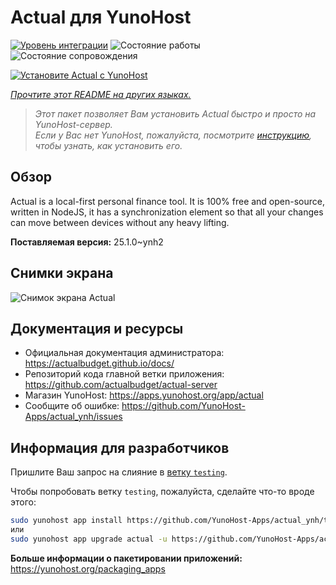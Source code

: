 <!--
Важно: этот README был автоматически сгенерирован <https://github.com/YunoHost/apps/tree/master/tools/readme_generator>
Он НЕ ДОЛЖЕН редактироваться вручную.
-->

# Actual для YunoHost

[![Уровень интеграции](https://apps.yunohost.org/badge/integration/actual)](https://ci-apps.yunohost.org/ci/apps/actual/)
![Состояние работы](https://apps.yunohost.org/badge/state/actual)
![Состояние сопровождения](https://apps.yunohost.org/badge/maintained/actual)

[![Установите Actual с YunoHost](https://install-app.yunohost.org/install-with-yunohost.svg)](https://install-app.yunohost.org/?app=actual)

*[Прочтите этот README на других языках.](./ALL_README.md)*

> *Этот пакет позволяет Вам установить Actual быстро и просто на YunoHost-сервер.*  
> *Если у Вас нет YunoHost, пожалуйста, посмотрите [инструкцию](https://yunohost.org/install), чтобы узнать, как установить его.*

## Обзор

Actual is a local-first personal finance tool. It is 100% free and open-source, written in NodeJS, it has a synchronization element so that all your changes can move between devices without any heavy lifting.

**Поставляемая версия:** 25.1.0~ynh2

## Снимки экрана

![Снимок экрана Actual](./doc/screenshots/screenshot.png)

## Документация и ресурсы

- Официальная документация администратора: <https://actualbudget.github.io/docs/>
- Репозиторий кода главной ветки приложения: <https://github.com/actualbudget/actual-server>
- Магазин YunoHost: <https://apps.yunohost.org/app/actual>
- Сообщите об ошибке: <https://github.com/YunoHost-Apps/actual_ynh/issues>

## Информация для разработчиков

Пришлите Ваш запрос на слияние в [ветку `testing`](https://github.com/YunoHost-Apps/actual_ynh/tree/testing).

Чтобы попробовать ветку `testing`, пожалуйста, сделайте что-то вроде этого:

```bash
sudo yunohost app install https://github.com/YunoHost-Apps/actual_ynh/tree/testing --debug
или
sudo yunohost app upgrade actual -u https://github.com/YunoHost-Apps/actual_ynh/tree/testing --debug
```

**Больше информации о пакетировании приложений:** <https://yunohost.org/packaging_apps>
